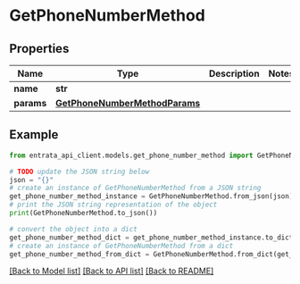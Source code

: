 # GetPhoneNumberMethod


## Properties

Name | Type | Description | Notes
------------ | ------------- | ------------- | -------------
**name** | **str** |  | 
**params** | [**GetPhoneNumberMethodParams**](GetPhoneNumberMethodParams.md) |  | 

## Example

```python
from entrata_api_client.models.get_phone_number_method import GetPhoneNumberMethod

# TODO update the JSON string below
json = "{}"
# create an instance of GetPhoneNumberMethod from a JSON string
get_phone_number_method_instance = GetPhoneNumberMethod.from_json(json)
# print the JSON string representation of the object
print(GetPhoneNumberMethod.to_json())

# convert the object into a dict
get_phone_number_method_dict = get_phone_number_method_instance.to_dict()
# create an instance of GetPhoneNumberMethod from a dict
get_phone_number_method_from_dict = GetPhoneNumberMethod.from_dict(get_phone_number_method_dict)
```
[[Back to Model list]](../README.md#documentation-for-models) [[Back to API list]](../README.md#documentation-for-api-endpoints) [[Back to README]](../README.md)


